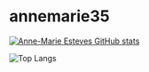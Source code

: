 # annemarie35


[![Anne-Marie Esteves GitHub stats](https://github-readme-stats.vercel.app/api?username=annemarie35&count_private=true&show_icons=true&include_all_commits=true&theme=swift)](https://github.com/annemarie35/github-readme-stats)

![Top Langs](https://github-readme-stats.vercel.app/api/top-langs/?username=annemarie35&layout=donut&theme=swift)





